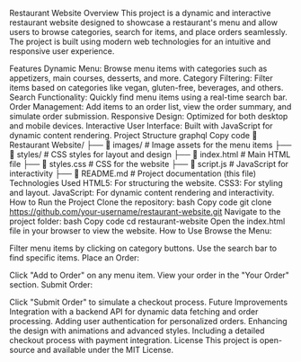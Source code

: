 
Restaurant Website
Overview
This project is a dynamic and interactive restaurant website designed to showcase a restaurant's menu and allow users to browse categories, search for items, and place orders seamlessly. The project is built using modern web technologies for an intuitive and responsive user experience.

Features
Dynamic Menu: Browse menu items with categories such as appetizers, main courses, desserts, and more.
Category Filtering: Filter items based on categories like vegan, gluten-free, beverages, and others.
Search Functionality: Quickly find menu items using a real-time search bar.
Order Management: Add items to an order list, view the order summary, and simulate order submission.
Responsive Design: Optimized for both desktop and mobile devices.
Interactive User Interface: Built with JavaScript for dynamic content rendering.
Project Structure
graphql
Copy code
📂 Restaurant Website/
├── 📂 images/                # Image assets for the menu items
├── 📂 styles/                # CSS styles for layout and design
├── 📄 index.html             # Main HTML file
├── 📄 styles.css             # CSS for the website
├── 📄 script.js              # JavaScript for interactivity
├── 📄 README.md              # Project documentation (this file)
Technologies Used
HTML5: For structuring the website.
CSS3: For styling and layout.
JavaScript: For dynamic content rendering and interactivity.
How to Run the Project
Clone the repository:
bash
Copy code
git clone https://github.com/your-username/restaurant-website.git
Navigate to the project folder:
bash
Copy code
cd restaurant-website
Open the index.html file in your browser to view the website.
How to Use
Browse the Menu:

Filter menu items by clicking on category buttons.
Use the search bar to find specific items.
Place an Order:

Click "Add to Order" on any menu item.
View your order in the "Your Order" section.
Submit Order:

Click "Submit Order" to simulate a checkout process.
Future Improvements
Integration with a backend API for dynamic data fetching and order processing.
Adding user authentication for personalized orders.
Enhancing the design with animations and advanced styles.
Including a detailed checkout process with payment integration.
License
This project is open-source and available under the MIT License.
